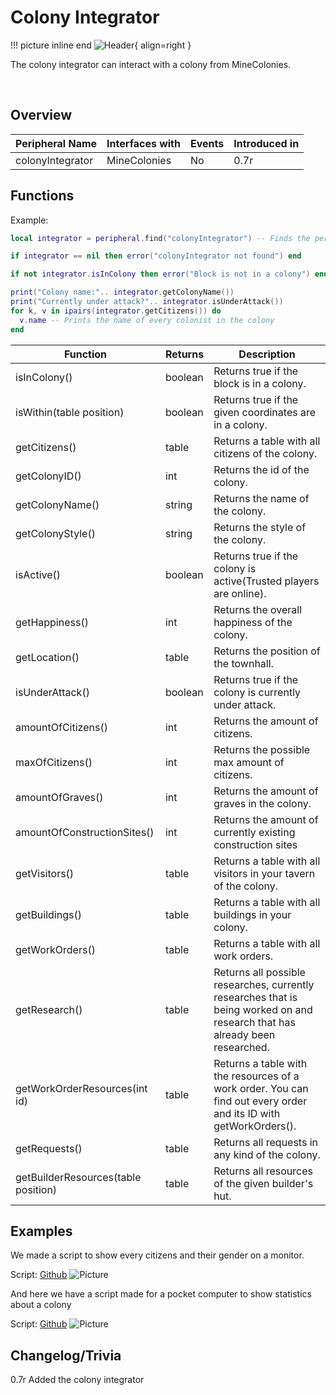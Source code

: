 # Colony Integrator

!!! picture inline end
    ![Header](https://intelligence-modding.de/wp-content/uploads/2021/07/Colony-Integrator.png){ align=right }

The colony integrator can interact with a colony from MineColonies.

<br>

## Overview

| Peripheral Name | Interfaces with | Events | Introduced in |
| --------------- | --------------- | ------ | ------------- |
| colonyIntegrator| MineColonies    | No     | 0.7r        |

## Functions

Example:

```lua
local integrator = peripheral.find("colonyIntegrator") -- Finds the peripheral if one is connected

if integrator == nil then error("colonyIntegrator not found") end

if not integrator.isInColony then error("Block is not in a colony") end

print("Colony name:".. integrator.getColonyName())
print("Currently under attack?".. integrator.isUnderAttack())
for k, v in ipairs(integrator.getCitizens()) do
  v.name -- Prints the name of every colonist in the colony
end
```

| Function                        | Returns | Description                                                                |
| ------------------------------- | ------- | -------------------------------------------------------------------------- |
| isInColony()                    | boolean | Returns true if the block is in a colony.                                  |
| isWithin(table position)        | boolean | Returns true if the given coordinates are in a colony.                     |
| getCitizens()                   | table   | Returns a table with all citizens of the colony.                           |
| getColonyID()                   | int     | Returns the id of the colony.                                              |
| getColonyName()                 | string  | Returns the name of the colony.                                            |
| getColonyStyle()                | string  | Returns the style of the colony.                                           |
| isActive()                      | boolean | Returns true if the colony is active(Trusted players are online).          |
| getHappiness()                  | int     | Returns the overall happiness of the colony.                               |
| getLocation()                   | table   | Returns the position of the townhall.                                      |
| isUnderAttack()                 | boolean | Returns true if the colony is currently under attack.                      |
| amountOfCitizens()              | int     | Returns the amount of citizens.                                            |
| maxOfCitizens()                 | int     | Returns the possible max amount of citizens.                               |
| amountOfGraves()                | int     | Returns the amount of graves in the colony.                                |
| amountOfConstructionSites()     | int     | Returns the amount of currently existing construction sites                |
| getVisitors()                   | table   | Returns a table with all visitors in your tavern of the colony.            |
| getBuildings()                  | table   | Returns a table with all buildings in your colony.                         |
| getWorkOrders()                 | table   | Returns a table with all work orders. |
| getResearch()                   | table   | Returns all possible researches, currently researches that is being worked on and research that has already been researched. |
| getWorkOrderResources(int id)   | table   | Returns a table with the resources of a work order. You can find out every order and its ID with getWorkOrders().                         |
| getRequests()                   | table   | Returns all requests in any kind of the colony. |
| getBuilderResources(table position) | table   | Returns all resources of the given builder's hut.                       |

## Examples

We made a script to show every citizens and their gender on a monitor.

Script: [Github](https://github.com/Seniorendi/Lua-Projects/blob/master/Examples/colony_integrator_list.lua)
![Picture](https://intelligence-modding.de/wp-content/uploads/2021/07/Bild_2021-07-26_152719.png)

And here we have a script made for a pocket computer to show statistics about a colony

Script: [Github](https://github.com/Seniorendi/Lua-Projects/blob/master/Examples/colony_integrator_status.lua)
![Picture](https://intelligence-modding.de/wp-content/uploads/2021/07/Bild_2021-07-26_154317.png)

## Changelog/Trivia

0.7r
Added the colony integrator
